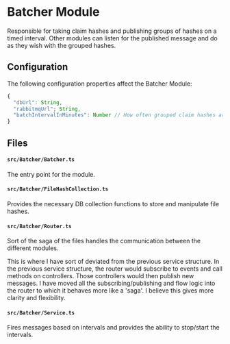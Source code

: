# Batcher Module

Responsible for taking claim hashes and publishing groups of hashes on a timed interval. Other modules can listen for the published message and do as they wish with the grouped hashes.

## Configuration

The following configuration properties affect the Batcher Module:

```js
{
  "dbUrl": String,
  "rabbitmqUrl"; String,
  "batchIntervalInMinutes": Number // How often grouped claim hashes are published
}
```

## Files

#### `src/Batcher/Batcher.ts`   
The entry point for the module.

#### `src/Batcher/FileHashCollection.ts`   
Provides the necessary DB collection functions to store and manipulate file hashes.

#### `src/Batcher/Router.ts`   
Sort of the saga of the files handles the communication between the different modules.

This is where I have sort of deviated from the previous service structure. In the previous service structure, the router would subscribe to events and call methods on controllers. Those controllers would then publish new messages. I have moved all the subscribing/publishing and flow logic into the router to which it behaves more like a 'saga'. I believe this gives more clarity and flexibility.

#### `src/Batcher/Service.ts`
Fires messages based on intervals and provides the ability to stop/start the intervals.
